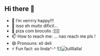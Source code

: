 ## Hi there 👋

- 🔭 I’m verrrry happy!!!
- 🌱 isso eh muito dificil...
- 👯 piza com brocolis :]]]]
- 📫 How to reach me: ... nao reach me pls !
- 😄 Pronouns: eli deli
- ⚡ Fun fact: so linda^-^
![]![tullllallal](https://github.com/izidle/izidle/assets/173481404/2f27cf80-6565-4069-9376-3efa85bd81a9)
